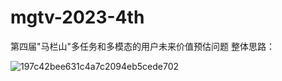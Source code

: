 # mgtv-2023-4th
第四届"马栏山"多任务和多模态的用户未来价值预估问题
整体思路：


![197c42bee631c4a7c2094eb5cede702](https://github.com/ZS167275/mgtv-2023-4th/assets/5902146/cd4f49c2-0c4d-45a4-8b38-349b4b927c2e)

